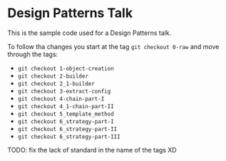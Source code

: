 # Design Patterns Talk

This is the sample code used for a Design Patterns talk.

To follow tha changes you start at the tag `git checkout 0-raw` and move through the tags:

* `git checkout 1-object-creation`
* `git checkout 2-builder`
* `git checkout 2_1-builder`
* `git checkout 3-extract-config`
* `git checkout 4-chain-part-I`
* `git checkout 4_1-chain-part-II`
* `git checkout 5_template_method`
* `git checkout 6_strategy-part-I`
* `git checkout 6_strategy-part-II`
* `git checkout 6_strategy-part-III`

TODO: fix the lack of standard in the name of the tags XD